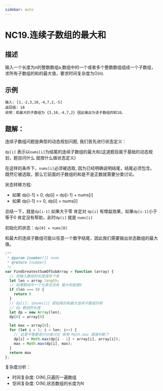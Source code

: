 ```yaml
---
sidebar: auto
---
```


# NC19.连续子数组的最大和

## 描述
输入一个长度为n的整数数组a,数组中的一个或者多个整数数组组成一个子数组，求所有子数组的和的最大值，要求时间复杂度为O(n).

## 示例

```
输入: [1,-2,3,10,-4,7,2,-5]
返回值: 18
说明：和最大的子数组为 {3,10,-4,7,2} 因此输出为该子数组的和18。
```

## 题解：

连续子数组问题是典型的动态规划问题, 我们首先进行状态定义：

`dp[i]` 表示以`nums[i]`为结尾的连续子数组的最大和(这道题目属于基础的动态规划，题目问什么 就按什么做状态定义)

在这样的条件下，`nums[i]`必须被选取, 因为已经明确说明结尾，结尾必须包含。既然它被选取，那么它前面的子数组的和是不是正数就需要分类讨论。

状态转移方程:
- 如果 dp[i-1] > 0, dp[i] = dp[i-1] + nums[i]
- 如果 dp[i-1] <= 0, dp[i] = nums[i]

总结一下，就是`dp[i-1]` 如果大于零 肯定对 `dp[i]` 有增益效果，如果`dp[i-1]`小于等于0 肯定没有帮助，此时`dp[i]` 就是 `nums[i]`

初始化的状态：`dp[0] = nums[0]`

和最大的连续子数组可能以任意一个数字结尾，因此我们需要输出状态数组的最大值。

```js
/**
 * @param {number[]} nums
 * @return {number}
 */
var FindGreatestSumOfSubArray = function (array) {
  // 将输入数组的长度保存下来 
  let len = array.length;
  // 如果数组中一个元素也没有 最大和就是0
  if (len === 0) {
    return 0
  }
  // dp[i]: 以nums[i] 即结尾的和最大连续子数组的和
  // dp 数组的长度
  let dp = new Array(len);
  dp[0] = array[0]

  let max = array[0];
  for (let i = 1; i < len; i++) {
    // 这里不需要进行分类讨论 使用 Math.max 直接判断了
    dp[i] = Math.max(dp[i - 1] + array[i], array[i]);
    max = Math.max(dp[i], max);
  }
  return max
};
```
复杂度分析：
- 时间复杂度: O(N),只遍历一遍数组
- 空间复杂度: O(N),状态数组的长度为N







